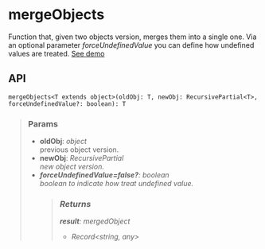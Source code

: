 # mergeObjects
Function that, given two objects version, merges them into a single one. Via an optional parameter _forceUndefinedValue_ you can define how undefined values are treated. [See demo](https://react-tools.ndria.dev/#/utils/mergedObject)

## API

```tsx
mergeObjects<T extends object>(oldObj: T, newObj: RecursivePartial<T>, forceUndefinedValue?: boolean): T
```


> ### Params
>
> - __oldObj__: _object_  
previous object version.
> - __newObj__: _RecursivePartial<object>_  
new object version.
> - __forceUndefinedValue=false?__: _boolean_  
boolean to indicate how treat undefined value.
>



> ### Returns
>
> __result__: mergedObject
> - _Record<string, any>_  
>